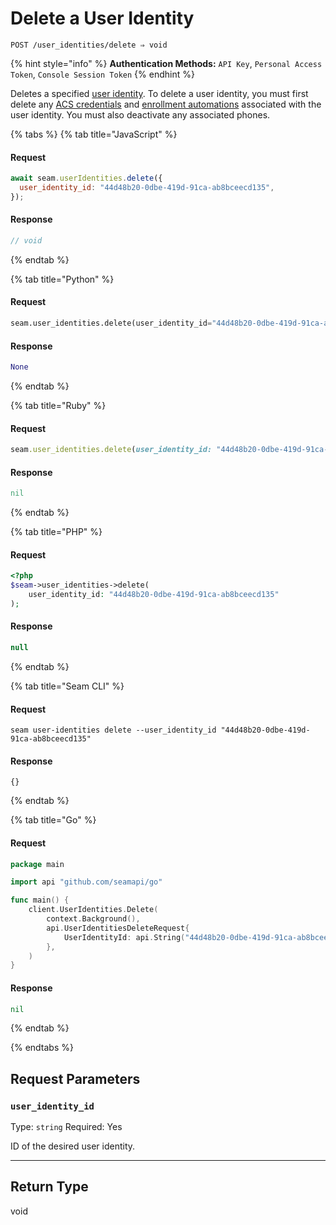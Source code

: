 # Delete a User Identity

```
POST /user_identities/delete ⇒ void
```

{% hint style="info" %}
**Authentication Methods:** `API Key`, `Personal Access Token`, `Console Session Token`
{% endhint %}

Deletes a specified [user identity](https://docs.seam.co/latest/capability-guides/mobile-access-in-development/managing-mobile-app-user-accounts-with-user-identities#what-is-a-user-identity). To delete a user identity, you must first delete any [ACS credentials](https://docs.seam.co/latest/api/access-control-systems/credentials) and [enrollment automations](https://docs.seam.co/latest/api/user_identities/enrollment_automations/delete) associated with the user identity. You must also deactivate any associated phones.

{% tabs %}
{% tab title="JavaScript" %}
#### Request

```javascript
await seam.userIdentities.delete({
  user_identity_id: "44d48b20-0dbe-419d-91ca-ab8bceecd135",
});
```

#### Response

```javascript
// void
```
{% endtab %}

{% tab title="Python" %}
#### Request

```python
seam.user_identities.delete(user_identity_id="44d48b20-0dbe-419d-91ca-ab8bceecd135")
```

#### Response

```python
None
```
{% endtab %}

{% tab title="Ruby" %}
#### Request

```ruby
seam.user_identities.delete(user_identity_id: "44d48b20-0dbe-419d-91ca-ab8bceecd135")
```

#### Response

```ruby
nil
```
{% endtab %}

{% tab title="PHP" %}
#### Request

```php
<?php
$seam->user_identities->delete(
    user_identity_id: "44d48b20-0dbe-419d-91ca-ab8bceecd135"
);
```

#### Response

```php
null
```
{% endtab %}

{% tab title="Seam CLI" %}
#### Request

```seam_cli
seam user-identities delete --user_identity_id "44d48b20-0dbe-419d-91ca-ab8bceecd135"
```

#### Response

```seam_cli
{}
```
{% endtab %}

{% tab title="Go" %}
#### Request

```go
package main

import api "github.com/seamapi/go"

func main() {
	client.UserIdentities.Delete(
		context.Background(),
		api.UserIdentitiesDeleteRequest{
			UserIdentityId: api.String("44d48b20-0dbe-419d-91ca-ab8bceecd135"),
		},
	)
}
```

#### Response

```go
nil
```
{% endtab %}

{% endtabs %}

## Request Parameters

### `user_identity_id`

Type: `string`
Required: Yes

ID of the desired user identity.

***

## Return Type

void
